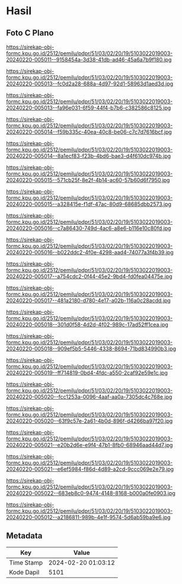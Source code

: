 # Hasil

## Foto C Plano

https://sirekap-obj-formc.kpu.go.id/2512/pemilu/pdpr/51/03/02/20/19/5103022019003-20240220-005011--9158454a-3d38-41db-ad46-45a6a7b9f180.jpg

https://sirekap-obj-formc.kpu.go.id/2512/pemilu/pdpr/51/03/02/20/19/5103022019003-20240220-005013--fc0d2a28-688a-4d97-92d1-58963d1aed3d.jpg

https://sirekap-obj-formc.kpu.go.id/2512/pemilu/pdpr/51/03/02/20/19/5103022019003-20240220-005013--fa96e031-6f59-44f4-b7b6-c382586c8125.jpg

https://sirekap-obj-formc.kpu.go.id/2512/pemilu/pdpr/51/03/02/20/19/5103022019003-20240220-005014--f59b335c-40ea-40c8-be06-c7c7d7616bcf.jpg

https://sirekap-obj-formc.kpu.go.id/2512/pemilu/pdpr/51/03/02/20/19/5103022019003-20240220-005014--8a1ecf83-f23b-4bd6-bae3-d4f610dc974b.jpg

https://sirekap-obj-formc.kpu.go.id/2512/pemilu/pdpr/51/03/02/20/19/5103022019003-20240220-005015--571cb25f-8e2f-4b14-ac60-57b60d6f7950.jpg

https://sirekap-obj-formc.kpu.go.id/2512/pemilu/pdpr/51/03/02/20/19/5103022019003-20240220-005015--a328415e-f1df-47ac-80d9-68685dbb2573.jpg

https://sirekap-obj-formc.kpu.go.id/2512/pemilu/pdpr/51/03/02/20/19/5103022019003-20240220-005016--c7a86430-749d-4ac6-a8e6-b116e10c80fd.jpg

https://sirekap-obj-formc.kpu.go.id/2512/pemilu/pdpr/51/03/02/20/19/5103022019003-20240220-005016--b022ddc2-4f0e-4298-aad4-74077a3f4b39.jpg

https://sirekap-obj-formc.kpu.go.id/2512/pemilu/pdpr/51/03/02/20/19/5103022019003-20240220-005017--a754cdc2-0f44-45e2-9bd4-fd0fea04475e.jpg

https://sirekap-obj-formc.kpu.go.id/2512/pemilu/pdpr/51/03/02/20/19/5103022019003-20240220-005017--481a2180-d780-4e17-a02b-116a0c28acdd.jpg

https://sirekap-obj-formc.kpu.go.id/2512/pemilu/pdpr/51/03/02/20/19/5103022019003-20240220-005018--301d0f58-4d2d-4f02-989c-17ad52ff1cea.jpg

https://sirekap-obj-formc.kpu.go.id/2512/pemilu/pdpr/51/03/02/20/19/5103022019003-20240220-005018--909ef5b5-5446-4338-8694-71bd834990b3.jpg

https://sirekap-obj-formc.kpu.go.id/2512/pemilu/pdpr/51/03/02/20/19/5103022019003-20240220-005019--ff714819-0bd4-4fdc-a550-2caf92e59e1c.jpg

https://sirekap-obj-formc.kpu.go.id/2512/pemilu/pdpr/51/03/02/20/19/5103022019003-20240220-005020--fcc1253a-0096-4aaf-aa0a-7305dc4c768e.jpg

https://sirekap-obj-formc.kpu.go.id/2512/pemilu/pdpr/51/03/02/20/19/5103022019003-20240220-005020--63f9c57e-2a61-4b0d-896f-d4266ba97f20.jpg

https://sirekap-obj-formc.kpu.go.id/2512/pemilu/pdpr/51/03/02/20/19/5103022019003-20240220-005021--e20b2d6e-e9f4-47b1-8fb0-68946aad44d7.jpg

https://sirekap-obj-formc.kpu.go.id/2512/pemilu/pdpr/51/03/02/20/19/5103022019003-20240220-005021--e6ef5984-f86d-4d89-a2cd-9ccc069e2e79.jpg

https://sirekap-obj-formc.kpu.go.id/2512/pemilu/pdpr/51/03/02/20/19/5103022019003-20240220-005022--683eb8c0-9474-4148-8168-b000a0fe0903.jpg

https://sirekap-obj-formc.kpu.go.id/2512/pemilu/pdpr/51/03/02/20/19/5103022019003-20240220-005012--a2186811-989b-4e1f-9574-5d6ab59ba9e6.jpg


## Metadata

| Key        | Value               |
| ---------- | ------------------- |
| Time Stamp | 2024-02-20 01:03:12 |
| Kode Dapil | 5101                |



